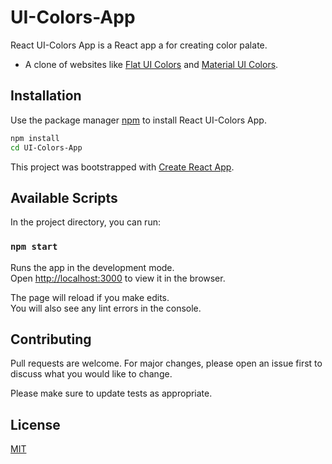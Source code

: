 # UI-Colors-App

React UI-Colors App is a React app a for creating color palate.

- A clone of websites like [Flat UI Colors](https://flatuicolors.com/) and [Material UI Colors](http://materialuicolors.co/?utm_source=launchers).

## Installation

Use the package manager [npm](https://www.npmjs.com/) to install React UI-Colors App.

```bash
npm install
cd UI-Colors-App
```

This project was bootstrapped with [Create React App](https://github.com/facebook/create-react-app).

## Available Scripts

In the project directory, you can run:

### `npm start`

Runs the app in the development mode.<br />
Open [http://localhost:3000](http://localhost:3000) to view it in the browser.

The page will reload if you make edits.<br />
You will also see any lint errors in the console.

## Contributing

Pull requests are welcome. For major changes, please open an issue first to discuss what you would like to change.

Please make sure to update tests as appropriate.

## License

[MIT](https://choosealicense.com/licenses/mit/)
